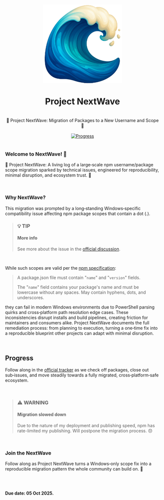 <div align="center">
  <img src="https://raw.githubusercontent.com/igorskyflyer/project-nextwave/main/media/nextwave.png" alt="Icon of Project Next-Wave" width="256" height="256">
<h1 align="center">Project NextWave</h1>
</div>

<br>

<div align="center">
  🌊 Project NextWave: Migration of Packages to a New Username and Scope 🚀
</div>

<br>

<div align="center">
    <a href="https://github.com/igorskyflyer/project-nextwave/milestone/1"><img src="https://img.shields.io/github/milestones/progress/igorskyflyer/project-nextwave/1?style=for-the-badge&label=Progress" alt="Progress"></a>
</div>


<br>

### Welcome to NextWave! 🌊

🌊 Project NextWave: A living log of a large‑scale npm username/package scope migration sparked by technical issues, engineered for reproducibility, minimal disruption, and ecosystem trust. 🚀

<br>

### Why NextWave?

This migration was prompted by a long‑standing Windows‑specific compatibility issue affecting npm package scopes that contain a dot (.).

> ### 💡 TIP
>
> #### More info
>
> See more about the issue in the [official discussion](https://github.com/orgs/community/discussions/169922).
>

<br>

While such scopes are valid per the [npm specification](https://docs.npmjs.com/creating-a-package-json-file#required-name-and-version-fields):

>
> A package.json file must contain "`name`" and "`version`" fields.
>
> The "`name`" field contains your package's name and must be lowercase without any spaces. May contain hyphens, dots, and underscores.
>

they can fail in modern Windows environments due to PowerShell parsing quirks and cross‑platform path resolution edge cases. These inconsistencies disrupt installs and build pipelines, creating friction for maintainers and consumers alike. Project NextWave documents the full remediation process: from planning to execution, turning a one‑time fix into a reproducible blueprint other projects can adapt with minimal disruption.

<br>

## Progress

Follow along in the [official tracker](https://github.com/igorskyflyer/project-nextwave/milestone/1) as we check off packages, close out sub‑issues, and move steadily towards a fully migrated, cross‑platform‑safe ecosystem.

<br>

> ### ⚠️ WARNING
>
> #### Migration slowed down
>
> Due to the nature of my deployment and publishing speed, npm has rate-limited my publishing. Will postpone the migration process. 😞
>

<br>

### Join the NextWave

Follow along as Project NextWave turns a Windows‑only scope fix into a reproducible migration pattern the whole community can build on. 🌊

<br>
<br>

**Due date: 05 Oct 2025.**
